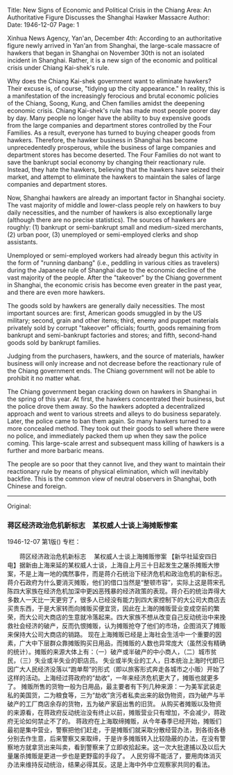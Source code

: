 Title: New Signs of Economic and Political Crisis in the Chiang Area: An Authoritative Figure Discusses the Shanghai Hawker Massacre
Author:
Date: 1946-12-07
Page: 1

Xinhua News Agency, Yan'an, December 4th: According to an authoritative figure newly arrived in Yan'an from Shanghai, the large-scale massacre of hawkers that began in Shanghai on November 30th is not an isolated incident in Shanghai. Rather, it is a new sign of the economic and political crisis under Chiang Kai-shek's rule.

Why does the Chiang Kai-shek government want to eliminate hawkers? Their excuse is, of course, "tidying up the city appearance." In reality, this is a manifestation of the increasingly ferocious and brutal economic policies of the Chiang, Soong, Kung, and Chen families amidst the deepening economic crisis. Chiang Kai-shek's rule has made most people poorer day by day. Many people no longer have the ability to buy expensive goods from the large companies and department stores controlled by the Four Families. As a result, everyone has turned to buying cheaper goods from hawkers. Therefore, the hawker business in Shanghai has become unprecedentedly prosperous, while the business of large companies and department stores has become deserted. The Four Families do not want to save the bankrupt social economy by changing their reactionary rule. Instead, they hate the hawkers, believing that the hawkers have seized their market, and attempt to eliminate the hawkers to maintain the sales of large companies and department stores.

Now, Shanghai hawkers are already an important factor in Shanghai society. The vast majority of middle and lower-class people rely on hawkers to buy daily necessities, and the number of hawkers is also exceptionally large (although there are no precise statistics). The sources of hawkers are roughly: (1) bankrupt or semi-bankrupt small and medium-sized merchants, (2) urban poor, (3) unemployed or semi-employed clerks and shop assistants.

Unemployed or semi-employed workers had already begun this activity in the form of "running danbang" (i.e., peddling in various cities as travelers) during the Japanese rule of Shanghai due to the economic decline of the vast majority of the people. After the "takeover" by the Chiang government in Shanghai, the economic crisis has become even greater in the past year, and there are even more hawkers.

The goods sold by hawkers are generally daily necessities. The most important sources are: first, American goods smuggled in by the US military; second, grain and other items; third, enemy and puppet materials privately sold by corrupt "takeover" officials; fourth, goods remaining from bankrupt and semi-bankrupt factories and stores; and fifth, second-hand goods sold by bankrupt families.

Judging from the purchasers, hawkers, and the source of materials, hawker business will only increase and not decrease before the reactionary rule of the Chiang government ends. The Chiang government will not be able to prohibit it no matter what.

The Chiang government began cracking down on hawkers in Shanghai in the spring of this year. At first, the hawkers concentrated their business, but the police drove them away. So the hawkers adopted a decentralized approach and went to various streets and alleys to do business separately. Later, the police came to ban them again. So many hawkers turned to a more concealed method. They took out their goods to sell where there were no police, and immediately packed them up when they saw the police coming. This large-scale arrest and subsequent mass killing of hawkers is a further and more barbaric means.

The people are so poor that they cannot live, and they want to maintain their reactionary rule by means of physical elimination, which will inevitably backfire. This is the common view of neutral observers in Shanghai, both Chinese and foreign.



<hr /> 

Original: 


### 蒋区经济政治危机新标志　某权威人士谈上海摊贩惨案

1946-12-07
第1版()
专栏：

　　蒋区经济政治危机新标志
  　某权威人士谈上海摊贩惨案
    【新华社延安四日电】据新由上海来延的某权威人士谈，上海自上月三十日起发生之屠杀摊贩大惨案，不是上海一地的偶然事件，而是蒋介石统治下经济危机和政治危机的新标志。
    蒋介石政府为什么要消灭摊贩，他们的借口当然是“整顿市容”，实际上这是蒋宋孔陈四大家族在经济危机加深中更凶恶残暴的经济政策的表现。蒋介石的统治弄得大多数人一天比一天更穷了，很多人已经没有能力到四大家控制下的大公司大商店去买贵东西，于是大家转而向摊贩买便宜货，因此在上海的摊贩营业变成空前的繁荣，而大公司大商店的生意就冷落起来。四大家族不想从改变自己反动统治中来挽救社会经济的破产，反而仇恨摊贩，认为摊贩抢夺了他们的市场，企图消灭了摊贩来保持大公司大商店的销路。
    现在上海摊贩已经是上海社会生活中一个重要的因素，广大中下层群众靠摊贩购买日用品，而摊贩的人数也异常庞大（虽然没有精确的统计）。摊贩的来源大体上有：（一）破产或半破产的中小商人，（二）城市贫民，（三）失业或半失业的职店员。
    失业或半失业的工人，日本统治上海时代即已因广大人民经济没落以“跑单帮”的形式（即以旅客形式奔走各城市之小贩）开始了这样的活动。上海经过蒋政府的“劫收”，一年来经济危机更大了，摊贩也就更多了。
    摊贩所售的货物一般为日用品，最主要者有下列几种来源：一为美军武装走私的美国货，二为粮食等，三为“劫收”贪污者私卖出来的敌伪物资，四为破产与半破产的工厂商店余存的货物，五为破产家庭出售的旧货。
    从购买者摊贩以及物资的来源看，在蒋政府反动统治没有终止以前，摊贩营业只有增加，不会减少，蒋政府无论如何禁止不了的。
    蒋政府在上海取缔摊贩，从今年春季已经开始，摊贩们最初是集中营业，警察把他们赶走，于是摊贩们就采取分散经营办法，到各街各巷分别去作生意，后来警察又来取缔，于是许多摊贩转入比较隐蔽的办法，在没有警察地方就拿货出来叫卖，看到警察来了立即收拾起来。这一次大批逮捕以及以后大量屠杀摊贩是更进一步也是更野蛮的手段了。
    人民穷得不能活了，要用肉体消灭办法来维持反动统治，结果必得其反。这是上海中外中立观察家共同的看法。
